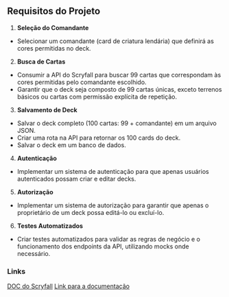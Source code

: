 ## Requisitos do Projeto

1. **Seleção do Comandante**
- Selecionar um comandante (card de criatura lendária) que definirá as cores permitidas no deck.

2. **Busca de Cartas**
- Consumir a API do Scryfall para buscar 99 cartas que correspondam às cores permitidas pelo comandante escolhido.
- Garantir que o deck seja composto de 99 cartas únicas, exceto terrenos básicos ou cartas com permissão explícita de repetição.

3. **Salvamento de Deck**
- Salvar o deck completo (100 cartas: 99 + comandante) em um arquivo JSON.
- Criar uma rota na API para retornar os 100 cards do deck.
- Salvar o deck em um banco de dados.

4. **Autenticação**
- Implementar um sistema de autenticação para que apenas usuários autenticados possam criar e editar decks.

5. **Autorização**
- Implementar um sistema de autorização para garantir que apenas o proprietário de um deck possa editá-lo ou excluí-lo.

6. **Testes Automatizados**
- Criar testes automatizados para validar as regras de negócio e o funcionamento dos endpoints da API, utilizando mocks onde necessário.

### Links

[DOC do Scryfall](https://scryfall.com/docs/api)
[Link para a documentação](https://docs.magicthegathering.io/#documentationrate_limits)